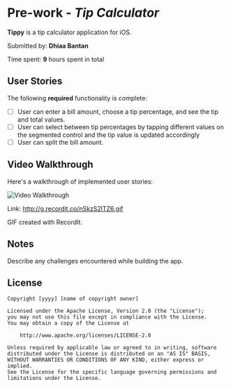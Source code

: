 # Pre-work - *Tip Calculator*

**Tippy** is a tip calculator application for iOS.

Submitted by: **Dhiaa Bantan**

Time spent: **9** hours spent in total

## User Stories

The following **required** functionality is complete:

* [ ] User can enter a bill amount, choose a tip percentage, and see the tip and total values.
* [ ] User can select between tip percentages by tapping different values on the segmented control and the tip value is updated accordingly
* [ ] User can split the bill amount.

## Video Walkthrough

Here's a walkthrough of implemented user stories:

<img src='http://g.recordit.co/nSkzS2lTZ6.gif' title='Video Walkthrough' width='' alt='Video Walkthrough' />

Link:
http://g.recordit.co/nSkzS2lTZ6.gif

GIF created with RecordIt.

## Notes

Describe any challenges encountered while building the app.

## License

    Copyright [yyyy] [name of copyright owner]

    Licensed under the Apache License, Version 2.0 (the "License");
    you may not use this file except in compliance with the License.
    You may obtain a copy of the License at

        http://www.apache.org/licenses/LICENSE-2.0

    Unless required by applicable law or agreed to in writing, software
    distributed under the License is distributed on an "AS IS" BASIS,
    WITHOUT WARRANTIES OR CONDITIONS OF ANY KIND, either express or implied.
    See the License for the specific language governing permissions and
    limitations under the License.

